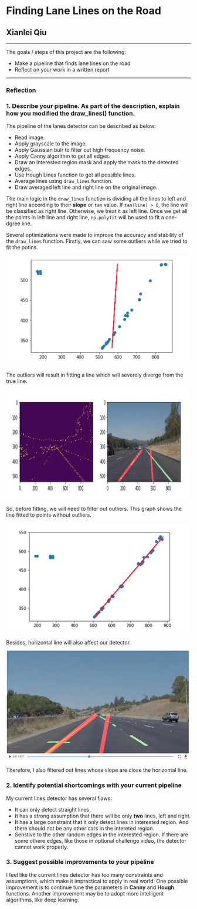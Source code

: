 # **Finding Lane Lines on the Road** 

## Xianlei Qiu

---

The goals / steps of this project are the following:

* Make a pipeline that finds lane lines on the road
* Reflect on your work in a written report

---

### Reflection

### 1. Describe your pipeline. As part of the description, explain how you modified the draw_lines() function.

The pipeline of the lanes detector can be described as below:


* Read image.
* Apply grayscale to the image.
* Apply Gaussian bulr to filter out high frequency noise.
* Apply Canny algorithm to get all edges.
* Draw an interested region mask and apply the mask to the detected edges.
* Use Hough Lines function to get all possible lines.
* Average lines using `draw_lines` function.
* Draw averaged left line and right line on the original image. 

The main logic in the `draw_lines` function is dividing all the lines to left and right line 
according to their **slope** or `tan` value. If `tan(line) > 0`, the line will be 
classified as right line. Otherwise, we treat it as left line. Once we get all the points in
left line and right line, `np.polyfit` will be used to fit a one-dgree line. 

Several optimizations were made to improve the accuracy and stability of the `draw_lines` function.
Firstly, we can saw some outliers while we tried to fit the potins.
<p align="center">
  <img src="report_img/fitted_line_before_filter_outlier.jpg" width="500" height="300"/>
</p>


The outliers will result in fitting a line which will severely diverge from the true line.
<p align="center">
  <img src="report_img/img_before_filter_outlier.jpg" width="900" height="300" />
</p>


So, before fitting, we will need to filter out outliers. This graph shows the line fitted to points without outliers.
<p align="center">
  <img src="report_img/fitted_line_after_filter_outlier.jpg" width="500" height="300" />
</p>
  
Besides, horizontal line will also affect our detector. 
<p align="center">
  <img src="report_img/img_before_filter_horizatal_line.jpg" width="500" height="300" />
</p>

Therefore, I also filtered out lines whose slope are close the horizontal line. 


### 2. Identify potential shortcomings with your current pipeline

My current lines detector has several flaws: 

* It can only detect straight lines.
* It has a strong assumption that there will be only **two** lines, left and right.
* It has a large constraint that it only detect lines in interested region. And there should not be any other cars in the intereted region.
* Senstive to the other random edges in the interested region. If there are some othere edges, like those in optional challenge video, the detector cannot work properly.

### 3. Suggest possible improvements to your pipeline

I feel like the current lines detector has too many constraints and assumptions, which make it impractical to apply in real world. One possible improvement is to continue tune the parameters in **Canny** and **Hough** functions. Another improvement may be to adopt more intelligent algorithms, like deep learning.

